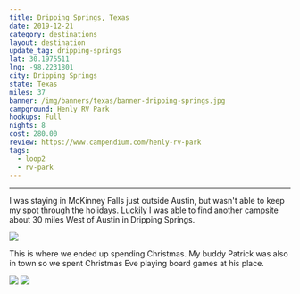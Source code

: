 ```yaml
---
title: Dripping Springs, Texas
date: 2019-12-21
category: destinations
layout: destination
update_tag: dripping-springs
lat: 30.1975511
lng: -98.2231801
city: Dripping Springs
state: Texas
miles: 37
banner: /img/banners/texas/banner-dripping-springs.jpg
campground: Henly RV Park
hookups: Full
nights: 8
cost: 280.00
review: https://www.campendium.com/henly-rv-park
tags:
  - loop2
  - rv-park
---
```


<hr/>

<p>I was staying in McKinney Falls just outside Austin, but wasn't able to keep my spot through the holidays. Luckily I was able to find another campsite about 30 miles West of Austin in Dripping Springs.</p>

<img src="{{ site.cdn }}/img/destinations/texas/dripping-springs.jpg" />

<p>This is where we ended up spending Christmas. My buddy Patrick was also in town so we spent Christmas Eve playing board games at his place.</p>

<img src="{{ site.cdn }}/img/destinations/texas/xmas-games.jpg" />

<img src="{{ site.cdn }}/img/destinations/texas/xmas-driving.jpg" />
